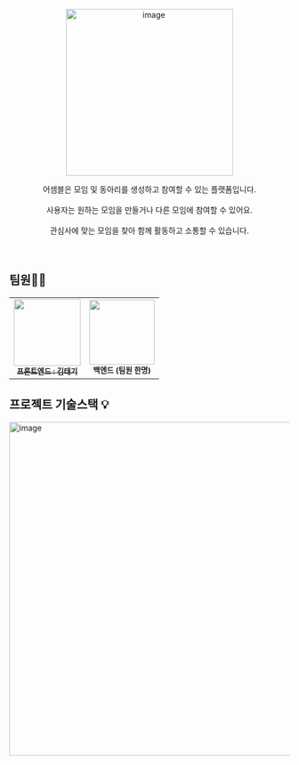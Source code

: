 <p align="middle" >
<img width="300" alt="image" src="https://github.com/taeginote/Assembled/assets/103398790/460514cd-dd01-47e5-8bab-d95966010081">
</p>
<!-- <br/> -->
 
<!-- <h2 align="center">프로젝트 소개 ✏️</h2>
<br/> -->

<div align="center">
어셈블은 모임 및 동아리를 생성하고 참여할 수 있는 플랫폼입니다.
<br/>
<br/>
사용자는 원하는 모임을 만들거나 다른 모임에 참여할 수 있어요.
<br/>
<br/>
관심사에 맞는 모임을 찾아 함께 활동하고 소통할 수 있습니다.

</div>
<br/>
<br/>

## 팀원🙋‍♂️

<table>
  <tbody>
    <tr>
      <td align="center"><a href="https://github.com/taeginote"><img src="https://avatars.githubusercontent.com/u/103398790?v=4" width="120px;" alt=""/><br /><sub><b>프론트엔드 : 김태기 </b></sub></a><br /></td>
        <td align="center"><img src="https://blog.kakaocdn.net/dn/c3vWTf/btqUuNfnDsf/VQMbJlQW4ywjeI8cUE91OK/img.jpg" width="117px;" alt=""/><br /><sub><b>백엔드 (팀원 한명) </b></sub></a><br /></td>
    </tr>
    
  </tbody>
</table>

## 프로젝트 기술스택 💡

<img width="600" alt="image" src="https://github.com/taeginote/Assembled/assets/103398790/192a5544-c0fe-4678-b82f-db9bae1559be">
